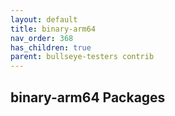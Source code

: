 ```yaml
---
layout: default
title: binary-arm64
nav_order: 368
has_children: true
parent: bullseye-testers contrib
---
```


## binary-arm64 Packages
